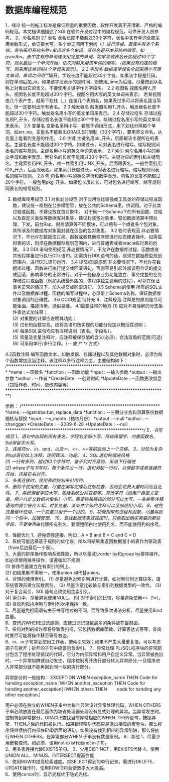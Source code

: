 # 数据库编程规范

1．绪论
统一的施工标准是保证质量的重要因数，软件开发离不开清晰、严格的编码规范。本文档详细描述了SQL在软件开发过程中的编程规范，可供开发人员参考。
2．命名规则
2.1  表名
表名长度不能超过30个字符，表名中含有单词全部采用单数形式，单词要大写。多个单词间用下划线（_）进行连接。若库中有多个系统，表名采用系统名称+单词或多个单词，系统名是开发系统的缩写，如gsmdba。表中含有的单词建议用完整的单词。如果导致表名长度超过30个字符，则从最后一个单词开始，依次向前采用该单词的缩写。（如果没有约定的缩写，则采用该单词前4个字母来表示）。 
2.2  字段名
数据库字段名全部采用小写英文单词，单词之间用”_”隔开。字段长度不能超过30个字符。如果该字段是代码，则在单词后加_id。如果该字段表示的是时间，则使用_time为后缀。尽量做到从名称上对看出它的含义。不要使用关键字作为字段名。
2.2  视图名
视图名用V_开头，视图名长度不能超过30个字符。视图名用大写的英文单词来表示。 若某视图由几个表产生，就用下划线（_）连接几个表的名，如果表过多可以将表名适当简化，但一定要列出所有表名。
2.3  触发器名
 触发器名用T_开头，触发器名长度不能超过30个字符。触发器名用小写的英文单词来表示。
2.4  存储过程名
存储过程名用P_开头，存储过程名长度不能超过30个字符。存储过程名用小写的英文单词来表示。
2.5  变量名
变量名采用小写，若属于词组形式，用下划线分隔每个单词，如err_no。变量名不能超出ORACLE的限制（30个字符），要用英文命名，从变量上能看到变量的作用。
2.6  主键
主键名用pk_开头，后面跟该主键所在的表名。主键名长度不能超过30个字符。如果过长，可对表名进行缩写。缩写规则同表名的缩写规则。主键名用小写的英文单词来表示。
2.7  索引
索引名用小写的英文字母和数字表示。索引名的长度不能超过30个字符。主键对应的索引和主键同名。主键索引用PK_开头，唯一性索引用UINX_开头，后面跟表名。一般性索引用IDX_开头，后面跟表名。如果索引长度过长，可对表名进行缩写。缩写规则同表名的缩写规则。
2.8  包
包名用小写的英文字母和数字表示。包名的长度不能超过20个字符。一般包用pkg_开头。如果包长度过长，可对包名进行缩写。缩写规则同表名的缩写规则。

3.  数据库使用规范
3.1  对象划分规范
对于公用性比较强或工具类的存储过程或函数，建议统一规划在公参模型里，放在公共的Schema里，供调用。对于此类过程或函数，不建议放在包对象中。
对于同一个Schema下的所有函数、过程以及自定义类型等数据库对象等，建议封装包对象里。譬如数据清算中预处理、下发，前台Rap、财务清算等不同模块，可以拥有一个或者多个包对象，其所涉及的数据库对象需封装在适当的包对象里。
3.2  临时表规范
非必要情况下，不允许在数据库过程、函数或者其他程序里进行动态建表操作。如需临时表的话，则须在数据模型规划范围内，进行普通表或者oracle临时表的创建。
3.3  DDL语句使用规范
非必要情况下，不允许在数据库过程、函数或者其他程序里进行执行DDL语句。如需执行DDL语句的话，则须在数据模型规划范围内，进行DDL语句运行。
3.4  提交/回滚规范
非必要情况下，不允许在数据库过程、函数进行执行提交或回滚语句，否则容易引起外部调用会话的提交或回滚，影响事务的正常进行。对于一些自身业务功能独立、事务完整的业务存储过程或函数（例如系统最外围的、供程序独立调用的过程），可以在保证事务正常的情况下，加入提交或回滚语句。
3.5  Schema的使用
所有的SQL文件以及数据库过程、函数的编写过程中，必须带上Schema名称，保证数据库对象调用的正确性。
3.6  OCCI规范
待补充
4．注释规范
注释总的原则是尽可能全面、描述清晰、通俗易懂。
4.1需要注释的地方
(1)   应对不易理解的分支条件表达式加注释；   
  (2)   对重要的计算应说明其功能；   
  (3)   过长的函数实现，应将其语句按实现的功能分段加以概括性说明；   
  (4)   每条SQL语句均应有注释说明（表名、字段名）。   
  (5)   常量及变量注释时，应注释被保存值的含义(必须)，合法取值的范围(可选)   
(6)   可采用单行/多行注释。（-- 或 /* */ 方式）  

4.2函数注释
编写函数文本，如触发器、存储过程以及其他数据对象时，必须为每个函数增加适当注释。该注释以多行注释为主，主要结构如下：
/************************************************************************
*name        :               --函数名
*function    :                --函数功能
*input       :                --输入参数
*output      :                --输出参数
*author      :                --作者
*CreateDate  :               --创建时间
*UpdateDate  :               --函数更改信息（包括作者、时间、更改内容等）
*************************************************************************/

示例：
/***************************************************************
*name        :          --iigsmdba.fun_replace_data
*function    :           --三期分业务和测算系统数据稽核与替换
*input       :           --v_month（稽核月份）
*output      :           --null
*author      :           --zhanggan
*CreateDate  :           --2009-6-28
*UpdateDate  :           --null 
****************************************************************/
5．书写规范
1、语句中出现的所有表名、字段名全部小写，系统保留字、内置函数名、Sql保留字大写。   
2、连接符or、in、and、以及＝、<=、>=等前后加上一个空格。 
3、对较为复杂的sql语句加上注释，说明算法、功能。
4、SQL语句的缩进风格   
(1) 一行有多列，超过80个字符时，基于列对齐原则，采用下行缩进   
(2) where子句书写时，每个条件占一行，语句另起一行时，以保留字或者连接符开始，连接符右对齐。   
5、多表连接时，使用表的别名来引用列。  
6、删除不使用的变量，尽量在编写完成后立刻检查，否则会花费大量时间而且乏味。
7、系统保留字应大写，包括系统公共变量等。其他字符（如用户自定义变量、用户自定义数据对象名）小写。需要特殊强调的部分可以大写。一条完整注释语句的首字符应大写。对某变量、某条件字句的注释可以全部使用小写。
8、避免变量循环使用，一个变量只用于一个目的。
9、功能相似的过程和函数，尽量写到同一个包中，加强管理。
10、查找数据库表或视图时，只能取出确实需要的那些字段，不要使用*来代替所有列名。要清楚明白地使用列名，而不能使用列的序号。 

6．性能优化
1、避免嵌套连接。例如：A = B and B = C and C = D   
2、系统可能选择基于规则的优化器，所以将结果集返回数据量小的表作为驱动表（from后边最后一个表）。   
3、大量的排序操作影响系统性能，所以尽量减少order by和group by排序操作。   
如必须使用排序操作，请遵循如下规则：   
(1) 排序尽量建立在有索引的列上。   
(2) 如结果集不需唯一，使用union all代替union。   
4、合理的使用索引。 
(1) 尽量避免对索引列进行计算。如对索引列计算较多，请系统管理员建立函数索引。 
(2) 尽量注意比较值与索引列数据类型的一致性。 
(3) 对于复合索引，SQL语句必须使用主索引列。   
(4) 索引中，尽量避免使用NULL。 
(5) 对于索引的比较，尽量避免使用<>（!=）。 
(6) 查询列和排序列与索引列次序保持一致。   
5、尽量避免相同语句由于书写格式的不同，而导致多次语法分析，尽量使用Bind变量。   
6、查询的WHERE过滤原则，应使过滤记录数最多的条件放在最前面。   
7、任何对列的操作都将导致表扫描，它包括数据库函数、计算表达式等等，查询时要尽可能将操作移至等号右边。   
8、in、or子句常会使用工作表，使索引失效；如果不产生大量重复值，可以考虑把子句拆开；拆开的子句中应该包含索引。
7．异常处理
PL/SQL程序块的异常部分包含了程序处理错误的代码，它分为内部异常和用户自定义异常。当异常被抛出时，一个异常陷阱就自动发生，程序控制离开执行部分转入异常部分,一旦程序进入异常部分就不能再回到同一块的执行部分。

异常部分的一般结构： 
EXCEPTION 
WHEN exception_name THEN 
Code for handing exception_name 
[WHEN another_exception THEN 
Code for handing another_exception] 
[WHEN others THEN 
　　code for handing any other exception.] 

用户必须在独立的WHEN子串中为每个异常设计异常处理代码，WHEN OTHERS子串必须放置在最后面作为缺省处理器处理没有显式处理的异常。当异常发生时，控制转到异常部分，ORACLE查找当前异常相应的WHEN..THEN语句，捕捉异常，THEN之后的代码被执行，如果错误陷阱代码只是退出相应的嵌套块，那么程序将继续执行内部块END后面的语句。如果没有找到相应的异常陷阱，那么将执行WHEN OTHERS。在异常部分WHEN 子串没有数量限制。 
8．其他
1、尽量少用嵌套查询。如必须，请用not exist代替not in子句。   
2、用多表连接代替EXISTS子句。
3、少用DISTINCT，用EXISTS代替
4、使用UNION ALL、MINUS、INTERSECT提高性能   
5、使用ROWID提高检索速度。对SELECT得到的单行记录，需进行DELETE、UPDATE操作时，使用ROWID将会使效率大大提高。   
6、使用cursor时，显示光标优于隐式光标。



